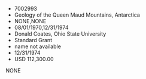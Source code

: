 * 7002993
* Geology of the Queen Maud Mountains, Antarctica
* NONE,NONE
* 08/01/1970,12/31/1974
* Donald Coates, Ohio State University
* Standard Grant
* name not available
* 12/31/1974
* USD 112,300.00

NONE